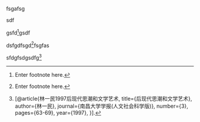 fsgafsg

sdf

gsfd[^6]gsdf

dsfgdfsgd[^5]fsgfas

sfdgfsdgsdfg[^1]

[^1]: [@article{林一民1997后现代思潮和文学艺术,
  title={后现代思潮和文学艺术},
  author={林一民},
  journal={南昌大学学报(人文社会科学版)},
  number={3},
  pages={63-69},
  year={1997},
}].[^2]

[^2]: Enter footnote here.[^3]

[^3]: Enter footnote here.[^4]

[^4]: Enter footnote here.

[^5]: Enter footnote here.

[^6]: Enter footnote here.

